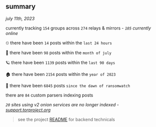 
## summary
_july 11th, 2023_

currently tracking `154` groups across `274` relays & mirrors - _`105` currently online_

⏲ there have been `14` posts within the `last 24 hours`

🦈 there have been `98` posts within the `month of july`

🪐 there have been `1139` posts within the `last 90 days`

🏚 there have been `2154` posts within the `year of 2023`

🦕 there have been `6845` posts `since the dawn of ransomwatch`

there are `84` custom parsers indexing posts

_`20` sites using v2 onion services are no longer indexed - [support.torproject.org](https://support.torproject.org/onionservices/v2-deprecation/)_

> see the project [README](https://github.com/joshhighet/ransomwatch#ransomwatch--) for backend technicals
